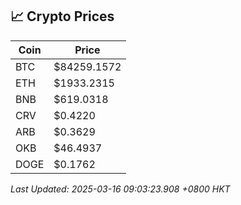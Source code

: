 ## 📈 Crypto Prices

| Coin | Price |
| ---- | ----- |
| BTC | $84259.1572 |
| ETH | $1933.2315 |
| BNB | $619.0318 |
| CRV | $0.4220 |
| ARB | $0.3629 |
| OKB | $46.4937 |
| DOGE | $0.1762 |

_Last Updated: 2025-03-16 09:03:23.908 +0800 HKT_